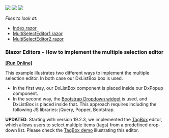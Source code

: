 <!-- default badges list -->
![](https://img.shields.io/endpoint?url=https://codecentral.devexpress.com/api/v1/VersionRange/213938381/20.2.5%2B)
[![](https://img.shields.io/badge/Open_in_DevExpress_Support_Center-FF7200?style=flat-square&logo=DevExpress&logoColor=white)](https://supportcenter.devexpress.com/ticket/details/T820528)
[![](https://img.shields.io/badge/📖_How_to_use_DevExpress_Examples-e9f6fc?style=flat-square)](https://docs.devexpress.com/GeneralInformation/403183)
<!-- default badges end -->
<!-- default file list -->
*Files to look at*:

* [Index.razor](./CS/MultiSelectEditor/Pages/Index.razor)
* [MultiSelectEditor1.razor](./CS/MultiSelectEditor/Components/MultiSelectEditor1.razor)
* [MultiSelectEditor2.razor](./CS/MultiSelectEditor/Components/MultiSelectEditor2.razor)
<!-- default file list end -->

### Blazor Editors - How to implement the multiple selection editor 
<!-- run online -->
**[[Run Online]](https://codecentral.devexpress.com/213938381/)**
<!-- run online end -->

This example illustrates two different ways to implement the multiple selection editor. In both case our DxListBox box is used.
 
- In the first way, our DxListBox component is placed inside our DxPopup component. 
- In the second way, the [Bootstrap Dropdown widget](https://getbootstrap.com/docs/4.0/components/dropdowns/) is used, and DxListBox is placed inside that. This approach requires including the following JS libraries: jQuery, Popper, Bootstrap. 

**UPDATED**:
Starting with version 19.2.3, we implemented the [TagBox](https://docs.devexpress.com/Blazor/DevExpress.Blazor.DxTagBox-2) editor, which allows users to select multiple items (tags) from a predefined drop-down list. Please check the [TagBox demo](https://demos.devexpress.com/Blazor/TagBox) illustrating this editor.
